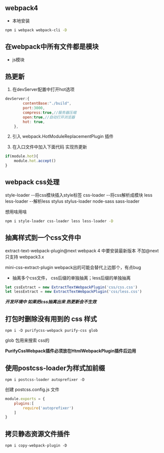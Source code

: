 ## webpack4

- 本地安装

```bash
npm i webpack webpack-cli -D
```

##  在webpack中所有文件都是模块

- js模块

## 热更新

1. 在devServer配置中打开hot选项

```js
devServer:{
        contentBase:"./build",
        port:3000,
        compress:true,//服务器压缩
        open:true,//自动打开浏览器
        hot: true,
    },
```

2. 引入 webpack.HotModuleReplacementPlugin 插件

3. 在入口文件中加入下面代码 实现热更新

```js
if(module.hot){
    module.hot.accept()
}
```

## webpack css处理

style-loader --将css模块插入style标签
css-loader --将css解析成模块
less
less-loader --解析less
stylus
stylus-loader
node-sass
sass-loader

想用啥用啥

```bash
npm i style-loader css-loader less less-loader -D
```

## 抽离样式到一个css文件中

extract-text-webpack-plugin@next    webpack 4 中要安装最新版本  不加@next   只支持 webpack3.x

mini-css-extract-plugin   webpack出的可能会替代上边那个，有点bug

- 抽离多个css文件，  css后缀的单独抽离；less后缀的单独抽离

```js
let cssExtract = new ExtractTextWebpackPlugin('css/css.css')
let lessExtract = new ExtractTextWebpackPlugin('css/less.css')
```

**_开发环境中 如果把css抽离出来 热更新会不生效_**

## 打包时删除没有用到的 css 样式

```
npm i -D purifycss-webpack purify-css glob

```

glob  包用来搜索 css的


**PurifyCssWebpack插件必须放在HtmlWebpackPlugin插件后边用**

## 使用postcss-loader为样式加前缀

```
npm i postcss-loader autoprefixer -D
```

创建  postcss.config.js 文件

```js
module.exports = {
    plugins:[
        require('autoprefixer')
    ]
}
```

## 拷贝静态资源文件插件  

```
npm i copy-webpack-plugin -D
```

